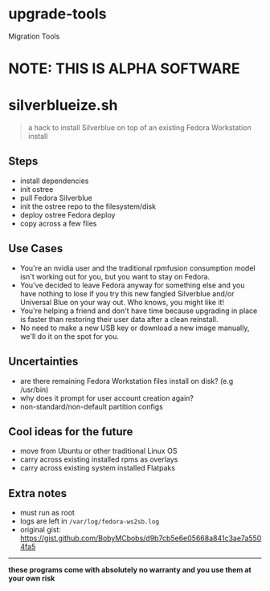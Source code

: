 # upgrade-tools

Migration Tools

# NOTE: THIS IS ALPHA SOFTWARE

# silverblueize.sh

> a hack to install Silverblue on top of an existing Fedora Workstation install

## Steps

- install dependencies
- init ostree
- pull Fedora Silverblue
- init the ostree repo to the filesystem/disk
- deploy ostree Fedora deploy
- copy across a few files

## Use Cases

- You're an nvidia user and the traditional rpmfusion consumption model isn't working out for you, but you want to stay on Fedora.
- You've decided to leave Fedora anyway for something else and you have nothing to lose if you try this new fangled Silverblue and/or Universal Blue on your way out. Who knows, you might like it!
- You're helping a friend and don't have time because upgrading in place is faster than restoring their user data after a clean reinstall. 
- No need to make a new USB key or download a new image manually, we'll do it on the spot for you. 

## Uncertainties

- are there remaining Fedora Workstation files install on disk? (e.g /usr/bin)
- why does it prompt for user account creation again?
- non-standard/non-default partition configs

## Cool ideas for the future

- move from Ubuntu or other traditional Linux OS
- carry across existing installed rpms as overlays
- carry across existing system installed Flatpaks

## Extra notes

- must run as root
- logs are left in `/var/log/fedora-ws2sb.log`
- original gist: https://gist.github.com/BobyMCbobs/d9b7cb5e6e05668a841c3ae7a5504fa5

---

**these programs come with absolutely no warranty and you use them at your own risk**
